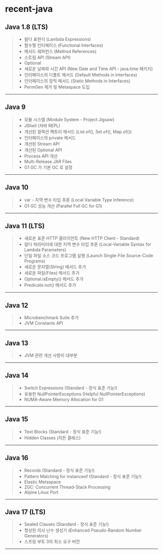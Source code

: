 # recent-java

## Java 1.8 (LTS)
> * 람다 표현식 (Lambda Expressions)
> * 함수형 인터페이스 (Functional Interfaces)
> * 메서드 레퍼런스 (Method References)
> * 스트림 API (Stream API)
> * Optional<T>
> * 새로운 날짜와 시간 API (New Date and Time API - java.time 패키지)
> * 인터페이스의 디폴트 메서드 (Default Methods in Interfaces)
> * 인터페이스의 정적 메서드 (Static Methods in Interfaces)
> * PermGen 제거 및 Metaspace 도입

---

## Java 9
> * 모듈 시스템 (Module System - Project Jigsaw)
> * JShell (자바 REPL)
> * 개선된 컬렉션 팩토리 메서드 (List.of(), Set.of(), Map.of())
> * 인터페이스의 private 메서드
> * 개선된 Stream API
> * 개선된 Optional API
> * Process API 개선
> * Multi-Release JAR Files
> * G1 GC 가 기본 GC 로 설정

---

## Java 10
> * var - 지역 변수 타입 추론 (Local Variable Type Inference)
> * G1 GC 성능 개선 (Parallel Full GC for G1)

---

## Java 11 (LTS)
> * 새로운 표준 HTTP 클라이언트 (New HTTP Client - Standard)
> * 람다 파라미터에 대한 지역 변수 타입 추론 (Local-Variable Syntax for Lambda Parameters)
> * 단일 파일 소스 코드 프로그램 실행 (Launch Single-File Source-Code Programs)
> * 새로운 문자열(String) 메서드 추가
> * 새로운 파일(Files) 메서드 추가
> * Optional.isEmpty() 메서드 추가
> * Predicate.not() 메서드 추가

---

## Java 12
> * Microbenchmark Suite 추가
> * JVM Constants API

---

## Java 13
> * JVM 관련 개선 사항이 대부분

---

## Java 14
> * Switch Expressions (Standard - 정식 표준 기능!)
> * 유용한 NullPointerExceptions (Helpful NullPointerExceptions)
> * NUMA-Aware Memory Allocation for G1

---

## Java 15
> * Text Blocks (Standard - 정식 표준 기능!)
> * Hidden Classes (히든 클래스)

---

## Java 16
> * Records (Standard - 정식 표준 기능!)
> * Pattern Matching for instanceof (Standard - 정식 표준 기능!)
> * Elastic Metaspace
> * ZGC: Concurrent Thread-Stack Processing
> * Alpine Linux Port

---

## Java 17 (LTS)
> * Sealed Classes (Standard - 정식 표준 기능!)
> * 향상된 의사 난수 생성기 (Enhanced Pseudo-Random Number Generators)
> * 스프링 부트 3의 최소 요구 버전

---

